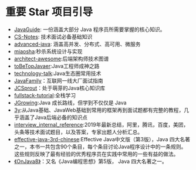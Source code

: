 # 重要 Star 项目引导
- [JavaGuide](https://github.com/Snailclimb/JavaGuide): 一份涵盖大部分 Java 程序员所需要掌握的核心知识。
- [CS-Notes](https://github.com/CyC2018/CS-Notes): 技术面试必备基础知识
- [advanced-java](https://github.com/doocs/advanced-java): 涵盖高并发、分布式、高可用、微服务
- [miaosha](https://github.com/qiurunze123/miaosha):秒杀系统设计与实现
- [architect-awesome](https://github.com/xingshaocheng/architect-awesome):后端架构师技术图谱
- [toBeTopJavaer](https://github.com/hollischuang/toBeTopJavaer):Java工程师成神之路
- [technology-talk](https://github.com/aalansehaiyang/technology-talk):Java生态圈常用技术
- [JavaFamily](https://github.com/AobingJava/JavaFamily)：互联网一线大厂面试指南
- [JCSprout](https://github.com/crossoverJie/JCSprout)：处于萌芽的Java核心知识库
- [fullstack-tutorial](https://github.com/frank-lam/fullstack-tutorial):全栈学习
- [JGrowing](https://github.com/crossoverJie/JCSprout):Java 成长路线，但学到不仅仅是 Java
- [3y](https://github.com/ZhongFuCheng3y/3y):从Java基础、JavaWeb基础到常用的框架再到面试题都有完整的教程，几乎涵盖了Java后端必备的知识点
- [interview_internal_reference](https://github.com/0voice/interview_internal_reference):2019年最新总结，阿里，腾讯，百度，美团，头条等技术面试题目，以及答案，专家出题人分析汇总。
- [effective-java-3rd-chinese](https://github.com/sjsdfg/effective-java-3rd-chinese):Effective Java中文版（第3版），Java 四大名著之一，本书一共包含90个条目，每个条目讨论Java程序设计中的一条规则。这些规则反映了最有经验的优秀程序员在实践中常用的一些有益的做法。
- [《OnJava8》](https://github.com/LingCoder/OnJava8)：又名《Java编程思想》第5版， Java 四大名著之一。
